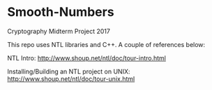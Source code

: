 # Smooth-Numbers
Cryptography Midterm Project 2017

This repo uses NTL libraries and C++. A couple of references below:

NTL Intro: 
http://www.shoup.net/ntl/doc/tour-intro.html

Installing/Building an NTL project on UNIX:
http://www.shoup.net/ntl/doc/tour-unix.html
